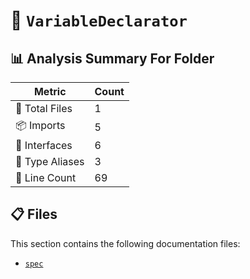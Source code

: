 # 📁 `VariableDeclarator`

## 📊 Analysis Summary For Folder

| Metric | Count |
|--------|-------|
| 📁 Total Files | 1 |
| 📦 Imports | 5 |
| 📐 Interfaces | 6 |
| 📑 Type Aliases | 3 |
| 🔢 Line Count | 69 |


## 📋 Files

This section contains the following documentation files:

- [`spec`](./spec.md)